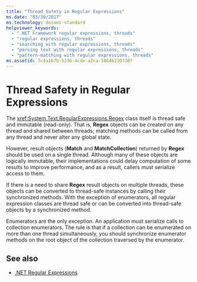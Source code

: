 ```yaml
---
title: "Thread Safety in Regular Expressions"
ms.date: "03/30/2017"
ms.technology: dotnet-standard
helpviewer_keywords: 
  - ".NET Framework regular expressions, threads"
  - "regular expressions, threads"
  - "searching with regular expressions, threads"
  - "parsing text with regular expressions, threads"
  - "pattern-matching with regular expressions, threads"
ms.assetid: 7c4a167b-5236-4cde-a2ca-58646230730f
---
```

# Thread Safety in Regular Expressions
The <xref:System.Text.RegularExpressions.Regex> class itself is thread safe and immutable (read-only). That is, **Regex** objects can be created on any thread and shared between threads; matching methods can be called from any thread and never alter any global state.  
  
 However, result objects (**Match** and **MatchCollection**) returned by **Regex** should be used on a single thread. Although many of these objects are logically immutable, their implementations could delay computation of some results to improve performance, and as a result, callers must serialize access to them.  
  
 If there is a need to share **Regex** result objects on multiple threads, these objects can be converted to thread-safe instances by calling their synchronized methods. With the exception of enumerators, all regular expression classes are thread safe or can be converted into thread-safe objects by a synchronized method.  
  
 Enumerators are the only exception. An application must serialize calls to collection enumerators. The rule is that if a collection can be enumerated on more than one thread simultaneously, you should synchronize enumerator methods on the root object of the collection traversed by the enumerator.  
  
## See also

- [.NET Regular Expressions](regular-expressions.md)
